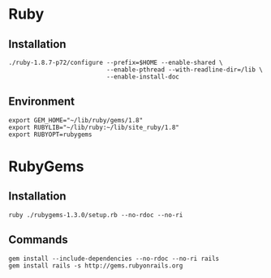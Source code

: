 Ruby
====

Installation
------------

    ./ruby-1.8.7-p72/configure --prefix=$HOME --enable-shared \
                               --enable-pthread --with-readline-dir=/lib \
                               --enable-install-doc

Environment
-----------

    export GEM_HOME="~/lib/ruby/gems/1.8"
    export RUBYLIB="~/lib/ruby:~/lib/site_ruby/1.8"
    export RUBYOPT=rubygems

RubyGems
========

Installation
------------

    ruby ./rubygems-1.3.0/setup.rb --no-rdoc --no-ri

Commands
--------

    gem install --include-dependencies --no-rdoc --no-ri rails
    gem install rails -s http://gems.rubyonrails.org
